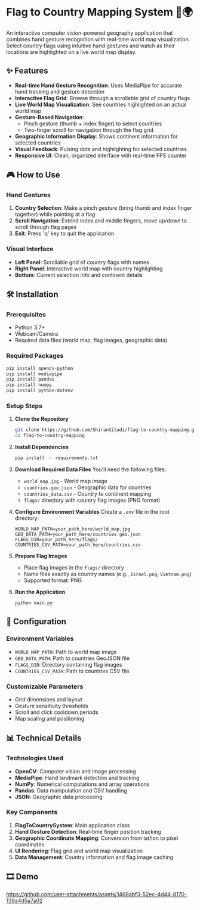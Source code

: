 # Flag to Country Mapping System 🏁🌍

An interactive computer vision-powered geography application that combines hand gesture recognition with real-time world map visualization. Select country flags using intuitive hand gestures and watch as their locations are highlighted on a live world map display.

## ✨ Features

- **Real-time Hand Gesture Recognition**: Uses MediaPipe for accurate hand tracking and gesture detection
- **Interactive Flag Grid**: Browse through a scrollable grid of country flags
- **Live World Map Visualization**: See countries highlighted on an actual world map
- **Gesture-Based Navigation**: 
  - Pinch gesture (thumb + index finger) to select countries
  - Two-finger scroll for navigation through the flag grid
- **Geographic Information Display**: Shows continent information for selected countries
- **Visual Feedback**: Pulsing dots and highlighting for selected countries
- **Responsive UI**: Clean, organized interface with real-time FPS counter

## 🎮 How to Use

### Hand Gestures
1. **Country Selection**: Make a pinch gesture (bring thumb and index finger together) while pointing at a flag
2. **Scroll Navigation**: Extend index and middle fingers, move up/down to scroll through flag pages
3. **Exit**: Press 'q' key to quit the application

### Visual Interface
- **Left Panel**: Scrollable grid of country flags with names
- **Right Panel**: Interactive world map with country highlighting
- **Bottom**: Current selection info and continent details

## 🛠️ Installation

### Prerequisites
- Python 3.7+
- Webcam/Camera
- Required data files (world map, flag images, geographic data)

### Required Packages
```bash
pip install opencv-python
pip install mediapipe
pip install pandas
pip install numpy
pip install python-dotenv
```

### Setup Steps

1. **Clone the Repository**
   ```bash
   git clone https://github.com/ShiranGiladi/flag-to-country-mapping.git
   cd flag-to-country-mapping
   ```

2. **Install Dependencies**
   ```bash
   pip install -r requirements.txt
   ```

3. **Download Required Data Files**
   You'll need the following files:
   - `world_map.jpg` - World map image
   - `countries.geo.json` - Geographic data for countries
   - `countries_data.csv` - Country to continent mapping
   - `flags/` directory with country flag images (PNG format)

4. **Configure Environment Variables**
   Create a `.env` file in the root directory:
   ```env
   WORLD_MAP_PATH=your_path_here/world_map.jpg
   GEO_DATA_PATH=your_path_here/countries.geo.json
   FLAGS_DIR=your_path_here/flags/
   COUNTRIES_CSV_PATH=your_path_here/countries.csv
   ```

5. **Prepare Flag Images**
   - Place flag images in the `flags/` directory
   - Name files exactly as country names (e.g., `Israel.png`, `Vietnam.png`)
   - Supported format: PNG

6. **Run the Application**
   ```bash
   python main.py
   ```

## 🔧 Configuration

### Environment Variables
- `WORLD_MAP_PATH`: Path to world map image
- `GEO_DATA_PATH`: Path to countries GeoJSON file
- `FLAGS_DIR`: Directory containing flag images
- `COUNTRIES_CSV_PATH`: Path to countries CSV file

### Customizable Parameters
- Grid dimensions and layout
- Gesture sensitivity thresholds
- Scroll and click cooldown periods
- Map scaling and positioning

## 📊 Technical Details

### Technologies Used
- **OpenCV**: Computer vision and image processing
- **MediaPipe**: Hand landmark detection and tracking
- **NumPy**: Numerical computations and array operations
- **Pandas**: Data manipulation and CSV handling
- **JSON**: Geographic data processing

### Key Components
1. **FlagToCountrySystem**: Main application class
2. **Hand Gesture Detection**: Real-time finger position tracking
3. **Geographic Coordinate Mapping**: Conversion from lat/lon to pixel coordinates
4. **UI Rendering**: Flag grid and world map visualization
5. **Data Management**: Country information and flag image caching

## 🎞️ Demo

https://github.com/user-attachments/assets/1468abf3-52ec-4d44-8170-139a4d5a7a02

